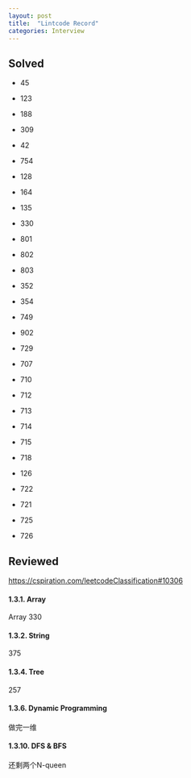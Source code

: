 ```yaml
---
layout: post
title:  "Lintcode Record"
categories: Interview
---
```

## Solved
* 45
* 123
* 188
* 309
* 42

* 754 
* 128
* 164
* 135 
* 330

* 801
* 802
* 803 

* 352   
* 354

* 749
* 902 
* 729

* 707
* 710
* 712
* 713
* 714
* 715
* 718

* 126
* 722
* 721
* 725
* 726
## Reviewed
https://cspiration.com/leetcodeClassification#10306

#### 1.3.1. Array
Array 330
#### 1.3.2. String
375
#### 1.3.4. Tree
257
#### 1.3.6. Dynamic Programming
做完一维

#### 1.3.10. DFS & BFS
还剩两个N-queen